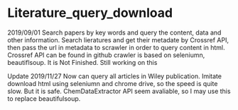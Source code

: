 # Literature_query_download 
2019/09/01
Search papers by key words and query the content, data and other information.
Search lieratures and get their metadate by Crossref API, then pass the url in metadata to scrawler in order to query content in html.
Crossref API can be found in github
crawler is based on seleniumn, beautiflsoup.
It is Not Finished. Still working on this

Update 2019/11/27
Now can query all articles in Wiley publication.
Imitate download html using seleniumn and chrome drive, so the speed is quite slow. But it is safe.
ChemDataExtractor API seem avaliable, so I may use this to replace beautifulsoup.
